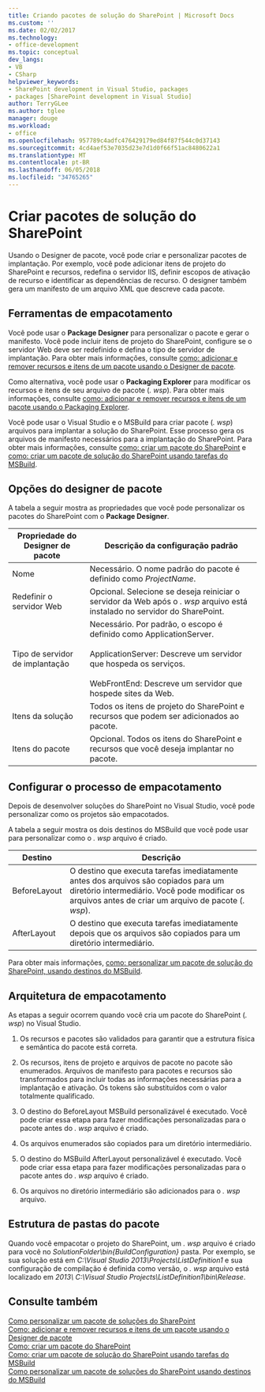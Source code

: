 ```yaml
---
title: Criando pacotes de solução do SharePoint | Microsoft Docs
ms.custom: ''
ms.date: 02/02/2017
ms.technology:
- office-development
ms.topic: conceptual
dev_langs:
- VB
- CSharp
helpviewer_keywords:
- SharePoint development in Visual Studio, packages
- packages [SharePoint development in Visual Studio]
author: TerryGLee
ms.author: tglee
manager: douge
ms.workload:
- office
ms.openlocfilehash: 957789c4adfc476429179ed84f87f544c0d37143
ms.sourcegitcommit: 4cd4aef53e7035d23e7d1d0f66f51ac8480622a1
ms.translationtype: MT
ms.contentlocale: pt-BR
ms.lasthandoff: 06/05/2018
ms.locfileid: "34765265"
---
```

# <a name="create-sharepoint-solution-packages"></a>Criar pacotes de solução do SharePoint
  Usando o Designer de pacote, você pode criar e personalizar pacotes de implantação. Por exemplo, você pode adicionar itens de projeto do SharePoint e recursos, redefina o servidor IIS, definir escopos de ativação de recurso e identificar as dependências de recurso. O designer também gera um manifesto de um arquivo XML que descreve cada pacote.  
  
## <a name="packaging-tools"></a>Ferramentas de empacotamento
 Você pode usar o **Package Designer** para personalizar o pacote e gerar o manifesto. Você pode incluir itens de projeto do SharePoint, configure se o servidor Web deve ser redefinido e defina o tipo de servidor de implantação. Para obter mais informações, consulte [como: adicionar e remover recursos e itens de um pacote usando o Designer de pacote](../sharepoint/how-to-add-and-remove-features-and-items-to-a-package-by-using-the-package-designer.md).  
  
 Como alternativa, você pode usar o **Packaging Explorer** para modificar os recursos e itens de seu arquivo de pacote (*. wsp*). Para obter mais informações, consulte [como: adicionar e remover recursos e itens de um pacote usando o Packaging Explorer](../sharepoint/how-to-add-and-remove-features-and-items-to-a-package-by-using-the-packaging-explorer.md).  
  
 Você pode usar o Visual Studio e o MSBuild para criar pacote (*. wsp*) arquivos para implantar a solução do SharePoint. Esse processo gera os arquivos de manifesto necessários para a implantação do SharePoint. Para obter mais informações, consulte [como: criar um pacote do SharePoint](http://msdn.microsoft.com/en-us/b24be45c-e91d-49bb-afb0-7b265404214b) e [como: criar um pacote de solução do SharePoint usando tarefas do MSBuild](../sharepoint/how-to-create-a-sharepoint-solution-package-by-using-msbuild-tasks.md).  
  
## <a name="package-designer-options"></a>Opções do designer de pacote
 A tabela a seguir mostra as propriedades que você pode personalizar os pacotes do SharePoint com o **Package Designer**.  
  
|Propriedade do Designer de pacote|Descrição da configuração padrão|  
|-------------------------------|------------------------------------|  
|Nome|Necessário. O nome padrão do pacote é definido como *ProjectName*.|  
|Redefinir o servidor Web|Opcional. Selecione se deseja reiniciar o servidor da Web após o *. wsp* arquivo está instalado no servidor do SharePoint.|  
|Tipo de servidor de implantação|Necessário. Por padrão, o escopo é definido como ApplicationServer.<br /><br /> ApplicationServer: Descreve um servidor que hospeda os serviços.<br /><br /> WebFrontEnd: Descreve um servidor que hospede sites da Web.|  
|Itens da solução|Todos os itens de projeto do SharePoint e recursos que podem ser adicionados ao pacote.|  
|Itens do pacote|Opcional. Todos os itens do SharePoint e recursos que você deseja implantar no pacote.|  
  
## <a name="configure-the-packaging-process"></a>Configurar o processo de empacotamento
 Depois de desenvolver soluções do SharePoint no Visual Studio, você pode personalizar como os projetos são empacotados.  
  
 A tabela a seguir mostra os dois destinos do MSBuild que você pode usar para personalizar como o *. wsp* arquivo é criado.  
  
|Destino|Descrição|  
|------------|-----------------|  
|BeforeLayout|O destino que executa tarefas imediatamente antes dos arquivos são copiados para um diretório intermediário. Você pode modificar os arquivos antes de criar um arquivo de pacote (*. wsp*).|  
|AfterLayout|O destino que executa tarefas imediatamente depois que os arquivos são copiados para um diretório intermediário.|  
  
 Para obter mais informações, [como: personalizar um pacote de solução do SharePoint, usando destinos do MSBuild](../sharepoint/how-to-customize-a-sharepoint-solution-package-by-using-msbuild-targets.md).  
  
## <a name="packaging-architecture"></a>Arquitetura de empacotamento
 As etapas a seguir ocorrem quando você cria um pacote do SharePoint (*. wsp*) no Visual Studio.  
  
1.  Os recursos e pacotes são validados para garantir que a estrutura física e semântica do pacote está correta.  
  
2.  Os recursos, itens de projeto e arquivos de pacote no pacote são enumerados. Arquivos de manifesto para pacotes e recursos são transformados para incluir todas as informações necessárias para a implantação e ativação. Os tokens são substituídos com o valor totalmente qualificado.  
  
3.  O destino do BeforeLayout MSBuild personalizável é executado. Você pode criar essa etapa para fazer modificações personalizadas para o pacote antes do *. wsp* arquivo é criado.  
  
4.  Os arquivos enumerados são copiados para um diretório intermediário.  
  
5.  O destino do MSBuild AfterLayout personalizável é executado. Você pode criar essa etapa para fazer modificações personalizadas para o pacote antes do *. wsp* arquivo é criado.  
  
6.  Os arquivos no diretório intermediário são adicionados para o *. wsp* arquivo.  
  
## <a name="package-folder-structure"></a>Estrutura de pastas do pacote
 Quando você empacotar o projeto do SharePoint, um *. wsp* arquivo é criado para você no *SolutionFolder\bin\{BuildConfiguration}* pasta. Por exemplo, se sua solução está em *C:\Visual Studio 2013\Projects\ListDefinition1* e sua configuração de compilação é definida como versão, o *. wsp* arquivo está localizado em *2013\ C:\Visual Studio Projects\ListDefinition1\bin\Release*.  
  
## <a name="see-also"></a>Consulte também
 [Como personalizar um pacote de soluções do SharePoint](../sharepoint/how-to-customize-a-sharepoint-solution-package.md)  
 [Como: adicionar e remover recursos e itens de um pacote usando o Designer de pacote](../sharepoint/how-to-add-and-remove-features-and-items-to-a-package-by-using-the-package-designer.md)   
 [Como: criar um pacote do SharePoint](http://msdn.microsoft.com/en-us/b24be45c-e91d-49bb-afb0-7b265404214b)   
 [Como: criar um pacote de solução do SharePoint usando tarefas do MSBuild](../sharepoint/how-to-create-a-sharepoint-solution-package-by-using-msbuild-tasks.md)   
 [Como personalizar um pacote de soluções do SharePoint usando destinos do MSBuild](../sharepoint/how-to-customize-a-sharepoint-solution-package-by-using-msbuild-targets.md)  
  
 